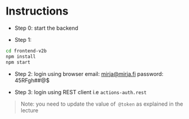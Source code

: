 # Instructions

- Step 0: start the backend 

- Step 1:

```bash
cd frontend-v2b
npm install
npm start
```

- Step 2: login using browser
email: mirja@mirja.fi
password: 45RFgh##@$

- Step 3: login using REST client i.e `actions-auth.rest`
> Note: you need to update the value of` @token` as explained in the lecture